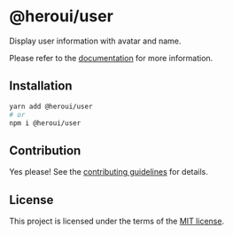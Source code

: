 # @heroui/user

Display user information with avatar and name.

Please refer to the [documentation](https://nextui.org/docs/components/user) for more information.

## Installation

```sh
yarn add @heroui/user
# or
npm i @heroui/user
```

## Contribution

Yes please! See the
[contributing guidelines](https://github.com/nextui-org/nextui/blob/master/CONTRIBUTING.md)
for details.

## License

This project is licensed under the terms of the
[MIT license](https://github.com/nextui-org/nextui/blob/master/LICENSE).
